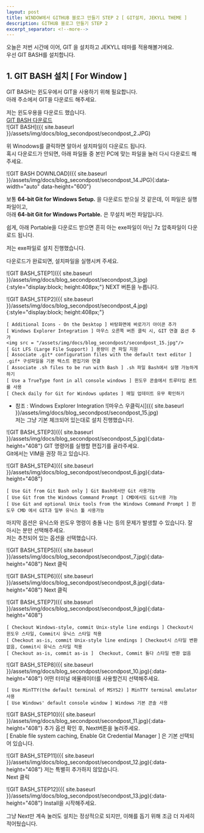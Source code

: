 ```yaml
---
layout: post
title: WINDOW에서 GITHUB 블로그 만들기 STEP 2 [ GIT설치, JEKYLL THEME ]
description: GITHUB 블로그 만들기 STEP 2
excerpt_separator: <!--more-->
---
```


오늘은 저번 시간에 이어, GIT 을 설치하고 JEKYLL 테마를 적용해볼거에요.  
우선 GIT BASH를 설치합니다.  

## 1. GIT BASH 설치 [ For Window ]
GIT BASH는 윈도우에서 GIT을 사용하기 위해 필요합니다.  
아래 주소에서 GIT을 다운로드 해주세요.  

저는 윈도우용을 다운로드 했습니다.   
[GIT BASH 다운로드](https://git-scm.com/downloads)  
![GIT BASH]({{ site.baseurl }}/assets/img/docs/blog_secondpost/secondpost_2.JPG)

위 Winodows를 클릭하면 알아서 설치파일이 다운로드 됩니다.  
혹시 다운로드가 안되면, 아래 파일들 중 본인 PC에 맞는 파일을 눌러 다시 다운로드 해주세요.  


![GIT BASH DOWNLOAD]({{ site.baseurl }}/assets/img/docs/blog_secondpost/secondpost_14.JPG){:data-width="auto" data-height="600"}


보통 **64-bit Git for Windows Setup.** 을 다운로드 받으실 것 같은데, 이 파일은 실행파일이고,  
아래 **64-bit Git for Windows Portable.** 은 무설치 버전 파일입니다.  


쉽게, 아래 Portable을 다운로드 받으면 흔히 아는 exe파일이 아닌 7z 압축파일이 다운로드 됩니다.

저는 exe파일로 설치 진행했습니다.  





다운로드가 완료되면, 설치파일을 실행시켜 주세요.  

![GIT BASH_STEP1]({{ site.baseurl }}/assets/img/docs/blog_secondpost/secondpost_3.jpg){:style="display:block; height:408px;"}
NEXT 버튼을 누릅니다.


![GIT BASH_STEP2]({{ site.baseurl }}/assets/img/docs/blog_secondpost/secondpost_4.jpg){:style="display:block; height:408px;"}

~~~
[ Additional Icons - On the Desktop ] 바탕화면에 바로가기 아이콘 추가
[ Windows Explorer Integration ] 마우스 오른쪽 버튼 클릭 시, GIT 연결 옵션 추가  
<img src = "/assets/img/docs/blog_secondpost/secondpost_15.jpg"/>
[ Git LFS (Large File Support) ] 용량이 큰 파일 지원  
[ Associate .git* configuration files with the default text editor ] .gif* 구성파일을 기본 텍스트 편집기와 연결  
[ Associate .sh files to be run with Bash ] .sh 파일 Bash에서 실행 가능하게 하기  
[ Use a TrueType font in all console windows ] 윈도우 콘솔에서 트루타입 폰트를 사용  
[ Check daily for Git for Windows updates ] 매일 업데이트 유무 확인하기  
~~~


* 참조 : Windows Explorer Integration
![마우스 우클릭시]({{ site.baseurl }}/assets/img/docs/blog_secondpost/secondpost_15.jpg)  
저는 그냥 기본 체크되어 있는대로 설치 진행했습니다.


![GIT BASH_STEP3]({{ site.baseurl }}/assets/img/docs/blog_secondpost/secondpost_5.jpg){:data-height="408"}
GIT 명령어를 실행할 편집기를 골라주세요.  
Git에서는 VIM을 권장 하고 있습니다.  


![GIT BASH_STEP4]({{ site.baseurl }}/assets/img/docs/blog_secondpost/secondpost_6.jpg){:data-height="408"}

~~~
[ Use Git from Git Bash only ] Git Bash에서만 Git 사용가능  
[ Use Git from the Windows Command Prompt ] CMD에서도 Git사용 가능  
[ Use Git and optional Unix tools from the Windows Command Prompt ] 윈도우 CMD 에서 GIT과 일부 유닉스 툴 사용가능  
~~~
마지막 옵션은 유닉스와 윈도우 명령이 충돌 나는 등의 문제가 발생할 수 있습니다. 잘 아시는 분만 선택해주세요.  
저는 추천되어 있는 옵션을 선택했습니다.  


![GIT BASH_STEP5]({{ site.baseurl }}/assets/img/docs/blog_secondpost/secondpost_7.jpg){:data-height="408"}
Next 클릭  


![GIT BASH_STEP6]({{ site.baseurl }}/assets/img/docs/blog_secondpost/secondpost_8.jpg){:data-height="408"}
Next 클릭  


![GIT BASH_STEP7]({{ site.baseurl }}/assets/img/docs/blog_secondpost/secondpost_9.jpg){:data-height="408"}
~~~
[ Checkout Windows-style, commit Unix-style line endings ] Checkout시 윈도우 스타일, Commit시 유닉스 스타일 적용  
[ Checkout as-is, commit Unix-style line endings ] Checkout시 스타일 변환 없음, Commit시 유닉스 스타일 적용  
[ Checkout as-is, commit as-is ]  Checkout, Commit 둘다 스타일 변환 없음    
~~~

![GIT BASH_STEP8]({{ site.baseurl }}/assets/img/docs/blog_secondpost/secondpost_10.jpg){:data-height="408"}
어떤 터미널 에뮬레이터를 사용할건지 선택해주세요.  
~~~
[ Use MinTTY(the default terminal of MSYS2) ] MinTTY terminal emulator 사용  
[ Use Windows' default console window ] Windows 기본 콘솔 사용  
~~~


![GIT BASH_STEP10]({{ site.baseurl }}/assets/img/docs/blog_secondpost/secondpost_11.jpg){:data-height="408"}
추가 옵션 확인 후, Next버튼을 눌러주세요.  
[ Enable file system caching, Enable Git Credential Manager ] 은 기본 선택되어 있습니다.  


![GIT BASH_STEP11]({{ site.baseurl }}/assets/img/docs/blog_secondpost/secondpost_12.jpg){:data-height="408"}
저는 특별히 추가하지 않았습니다.  
Next 클릭  

![GIT BASH_STEP12]({{ site.baseurl }}/assets/img/docs/blog_secondpost/secondpost_13.jpg){:data-height="408"}
Install을 시작해주세요.  

그냥 Next만 계속 눌러도 설치는 정상적으로 되지만, 이해를 돕기 위해 조금 더 자세히 적어뒀습니다.
